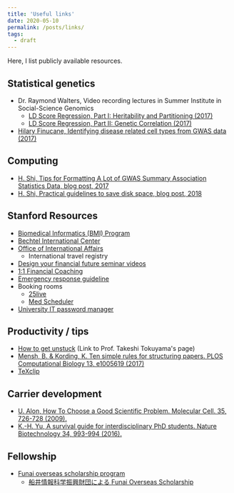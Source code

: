```yaml
---
title: 'Useful links'
date: 2020-05-10
permalink: /posts/links/
tags:
  - draft
---
```


Here, I list publicly available resources.

## Statistical genetics

- Dr. Raymond Walters, Video recording lectures in Summer Institute in Social-Science Genomics
  - [LD Score Regression, Part I: Heritability and Partitioning (2017)](https://www.youtube.com/watch?v=dVrF0l9jMgE)
  - [LD Score Regression, Part II: Genetic Correlation (2017)](https://www.youtube.com/watch?v=QVPNouAbXsY)
- [Hilary Finucane, Identifying disease related cell types from GWAS data (2017)](https://www.youtube.com/watch?v=mivyklWDtBI)

## Computing

- [H. Shi, Tips for Formatting A Lot of GWAS Summary Association Statistics Data, blog post, 2017](https://huwenboshi.github.io/data%20management/2017/11/23/tips-for-formatting-gwas-summary-stats.html)
- [H. Shi, Practical guidelines to save disk space, blog post, 2018](https://huwenboshi.github.io/computer%20cluster/2018/07/30/practical-guidelines-to-save-disk-space.html)

## Stanford Resources

- [Biomedical Informatics (BMI) Program](http://bmi.stanford.edu/)
- [Bechtel International Center](https://bechtel.stanford.edu/)
- [Office of International Affairs](https://international.stanford.edu/)
  - International travel registry
- [Design your financial future seminar videos](https://sfs.stanford.edu/design-your-financial-future-seminar-videos)
- [1:1 Financial Coaching](https://sfs.stanford.edu/11-financial-coaching)
- [Emergency response guideline](https://ehs.stanford.edu/manual/emergency-response-guidelines)
- Booking rooms
  - [25live](https://25live.collegenet.com/stanford)
  - [Med Scheduler](http://medscheduler.stanford.edu)
- [University IT password manager](https://uit.stanford.edu/security/password-manager)

## Productivity / tips

- [How to get unstuck](http://www.dais.is.tohoku.ac.jp/~tokuyama/56ways.pdf) (Link to Prof. Takeshi Tokuyama's page)
- [Mensh, B. & Kording, K. Ten simple rules for structuring papers. PLOS Computational Biology 13, e1005619 (2017)](https://doi.org/10.1371/journal.pcbi.1005619)
- [TeXclip](https://texclip.marutank.net/)

## Carrier development

- [U. Alon, How To Choose a Good Scientific Problem. Molecular Cell. 35, 726-728 (2009).](https://doi.org/10.1016/j.molcel.2009.09.013)
- [K.-H. Yu, A survival guide for interdisciplinary PhD students. Nature Biotechnology 34, 993-994 (2016).](https://doi.org/10.1038/nbt.3671)

## Fellowship

- [Funai overseas scholarship program](http://funaifoundation.jp/english/index.html)
  - [船井情報科学振興財団による Funai Overseas Scholarship](/posts/2020/06/FOS/)
